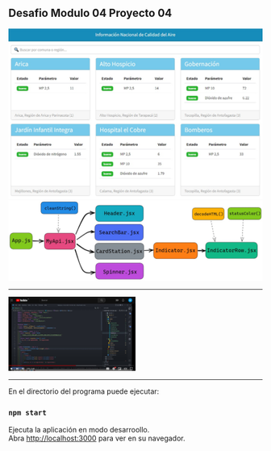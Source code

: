 ## Desafio Modulo 04 Proyecto 04

![Screenshot](https://github.com/mdcabezas/desafio_mod04_04/blob/master/public/screenshot.jpg)
![Screenshot](https://github.com/mdcabezas/desafio_mod04_04/blob/master/public/screenshot2.jpg)

***

[<img src="https://github.com/mdcabezas/desafio_mod04_04/blob/master/public/screenshot3.jpg" width="50%">](https://youtu.be/_ObRnM-Sezk "Video Explicativo")

***

En el directorio del programa puede ejecutar:

### `npm start`

Ejecuta la aplicación en modo desarroollo.\
Abra [http://localhost:3000](http://localhost:3000) para ver en su navegador.

